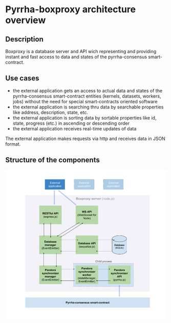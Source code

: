 # Pyrrha-boxproxy architecture overview

## Description
Boxproxy is a database server and API wich representing and providing instant and fast access to data and states of the pyrrha-consensus smart-contract.  

## Use cases
- the external application gets an access to actual data and states of the pyrrha-consensus smart-contract entities (kernels, datasets, workers, jobs) without the need for special smart-contracts oriented software  
- the external application is searching thru data by searchable properties like address, description, state, etc.  
- the external application is sorting data by sortable properties like id, state, progress (etc.) in ascending or descending order  
- the external application receives real-time updates of data  

The external application makes requests via http and receives data in JSON format.

## Structure of the components  
![boxproxy-architecture](./images/boxproxy-architecture.png)  


